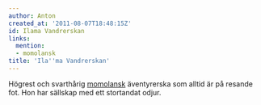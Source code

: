 ```yaml
---
author: Anton
created_at: '2011-08-07T18:48:15Z'
id: Ilama Vandrerskan
links:
  mention:
  - momolansk
title: 'Ila''ma Vandrerskan'
---
```


Högrest och svarthårig [momolansk] äventyrerska som alltid är på resande fot. Hon har sällskap med
ett stortandat odjur.

  [momolansk]: momolansk
